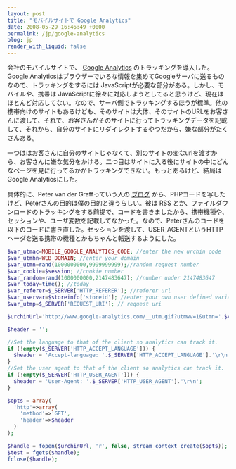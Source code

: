 ```yaml
---
layout: post
title: "モバイルサイトで Google Analytics"
date: 2008-05-29 16:46:49 +0000
permalink: /jp/google-analytics
blog: jp
render_with_liquid: false
---
```


会社のモバイルサイトで、 [Google Analytics](http://www.google.com/analytics/ja-JP/)
のトラッキングを導入した。Google
Analyticsはブラウザーでいろな情報を集めてGoogleサーバに送るものなので、トラッキングをするには
JavaScriptが必要な部分がある。しかし、モバイルや、携帯は
JavaScriptに徐々に対応しようとしてると思うけど、現在はほとんど対応してない。なので、サーバ側でトラッキングするほうが標準。他の携帯向けのサイトもあるけども、そのサイトは大体、そのサイトのURLをお客さんに渡して、それで、お客さんがそのサイトに行ってトラッキングデータを記載して、それから、自分のサイトにリダイレクトするやつだから、嫌な部分がたくさんある。

一つははお客さんに自分のサイトじゃなくて、別のサイトの変なurlを渡すから、お客さんに嫌な気分をかける。二つ目はサイトに入る後にサイトの中にどんなページを見に行ってるかがトラッキングできない。もっとあるけど、結局はGoogle
Analyticsにした。

具体的に、Peter van der Graffっていう人の
[ブログ](http://www.vdgraaf.info/google-analytics-without-javascript.html)
から、PHPコードを写したけど、Peterさんの目的は僕の目的と違うらしい。彼は RSS
とか、ファイルダウンロードのトラッキングをする前提で、コードを書きましたから、携帯機種や、セッションや、ユーザ変数を記載してなかった。なので、Peterさんのコードを以下のコードに書き直した。セッションを渡して、USER\_AGENTというHTTPヘーダを送る携帯の機種とかもちゃんと転送するようにした。

``` php
$var_utmac=MOBILE_GOOGLE_ANALYTICS_CODE; //enter the new urchin code
$var_utmhn=WEB_DOMAIN; //enter your domain
$var_utmn=rand(1000000000,9999999999);//random request number
$var_cookie=$session; //cookie number
$var_random=rand(1000000000,2147483647); //number under 2147483647
$var_today=time(); //today
$var_referer=$_SERVER['HTTP_REFERER']; //referer url
$var_uservar=$storeinfo['storeid']; //enter your own user defined variable
$var_utmp=$_SERVER['REQUEST_URI']; // request uri

$urchinUrl='http://www.google-analytics.com/__utm.gif?utmwv=1&utmn='.$var_utmn.'&utmsr=-&utmsc=-&utmul=-&utmje=0&utmfl=-&utmdt=-&utmhn='.$var_utmhn.'&utmr='.$var_referer.'&utmp='.$var_utmp.'&utmac='.$var_utmac.'&utmcc=__utma%3D'.$var_cookie.'.'.$var_random.'.'.$var_today.'.'.$var_today.'.'.$var_today.'.2%3B%2B__utmb%3D'.$var_cookie.'%3B%2B__utmc%3D'.$var_cookie.'%3B%2B__utmz%3D'.$var_cookie.'.'.$var_today.'.2.2.utmccn%3D(direct)%7Cutmcsr%3D(direct)%7Cutmcmd%3D(none)%3B%2B__utmv%3D'.$var_cookie.'.'.$var_uservar.'%3B';

$header = '';

//Set the language to that of the client so analytics can track it.
if (!empty($_SERVER['HTTP_ACCEPT_LANGUAGE'])) {
  $header = 'Accept-language: '.$_SERVER['HTTP_ACCEPT_LANGUAGE'].'\r\n';
}
//Set the user agent to that of the client so analytics can track it.
if (!empty($_SERVER['HTTP_USER_AGENT'])) {
  $header = 'User-Agent: '.$_SERVER['HTTP_USER_AGENT'].'\r\n';
}

$opts = array(
  'http'=>array(
    'method'=>'GET',
    'header'=>$header
  )
);

$handle = fopen($urchinUrl, 'r', false, stream_context_create($opts));
$test = fgets($handle);
fclose($handle);
```
